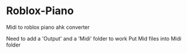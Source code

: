 # Roblox-Piano
Midi to roblox piano ahk converter

Need to add a 'Output' and a 'Midi' folder to work
Put Mid files into Midi folder

